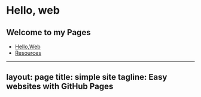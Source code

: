# Hello, web
## Welcome to my Pages

- [Hello,Web](pages/blog1.html)
- [Resources](pages/resources.html)

---
layout: page
title: simple site
tagline: Easy websites with GitHub Pages
---
